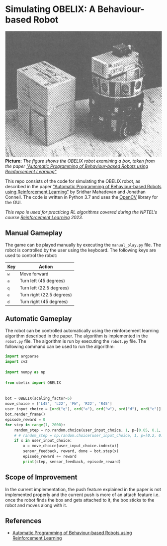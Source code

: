 # Simulating OBELIX: A Behaviour-based Robot

![Teaser image](./OBELIX.png)
**Picture:** *The figure shows the OBELIX robot examining a box, taken from the paper ["Automatic Programming of Behaviour-based Robots using Reinforcement Learning"](https://cdn.aaai.org/AAAI/1991/AAAI91-120.pdf)*


This repo consists of the code for simulating the OBELIX robot, as described in the paper ["Automatic Programming of Behaviour-based Robots using Reinforcement Learning"](https://cdn.aaai.org/AAAI/1991/AAAI91-120.pdf) by Sridhar Mahadevan and Jonathan Connell. The code is written in Python 3.7 and uses the [OpenCV](https://docs.opencv.org/4.x/) library for the GUI. 

*This repo is used for practicing RL algorithms covered during the NPTEL's course [Reinforcement Learning](https://onlinecourses.nptel.ac.in/noc19_cs55/preview) 2023.*

## Manual Gameplay

The game can be played manually by executing the `manual_play.py` file. The robot is controlled by the user using the keyboard. The following keys are used to control the robot:

| Key | Action |
| --- | --- |
| `w` | Move forward |
| `a` | Turn left (45 degrees) |
| `q` | Turn left (22.5 degrees) |
| `e` | Turn right (22.5 degrees) |
| `d` | Turn right (45 degrees) |

## Automatic Gameplay

The robot can be controlled automatically using the reinforcement learning algorithm described in the paper. The algorithm is implemented in the `robot.py` file. The algorithm is run by executing the `robot.py` file. The following command can be used to run the algorithm:

```python 
import argparse
import cv2

import numpy as np

from obelix import OBELIX


bot = OBELIX(scaling_factor=5)
move_choice = ['L45', 'L22', 'FW', 'R22', 'R45']
user_input_choice = [ord("q"), ord("a"), ord("w"), ord("d"), ord("e")]
bot.render_frame()
episode_reward = 0
for step in range(1, 2000):
    random_step = np.random.choice(user_input_choice, 1, p=[0.05, 0.1, 0.7, 0.1, 0.05])[0]
    # # random_step = np.random.choice(user_input_choice, 1, p=[0.2, 0.2, 0.2, 0.2, 0.2])[0]
    if x in user_input_choice:
        x = move_choice[user_input_choice.index(x)]
        sensor_feedback, reward, done = bot.step(x)
        episode_reward += reward
        print(step, sensor_feedback, episode_reward)
```

## Scope of Improvement

In the current implementation, the push feature explained in the paper is not implemented properly and the current push is more of an attach feature i.e. once the robot finds the box and gets attached to it, the box sticks to the robot and moves along with it. 

## References

- [Automatic Programming of Behaviour-based Robots using Reinforcement Learning](https://cdn.aaai.org/AAAI/1991/AAAI91-120.pdf)
